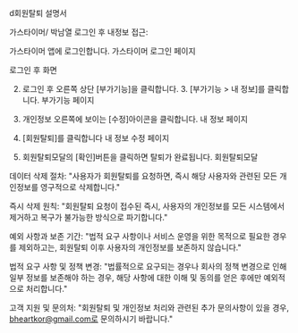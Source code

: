 d회원탈퇴 설명서

가스타이머/ 박남열
로그인 후 내정보 접근:

가스타이머 앱에 로그인합니다.
가스타이머 로그인 페이지

로그인 후 화면

2. 로그인 후 오른쪽 상단 [부가기능]을 클릭합니다. 3. [부가기능 > 내 정보]를 클릭합니다.
부가기능 페이지

4. 개인정보 오른쪽에 보이는 [수정]아이콘을 클릭합니다.
내 정보 페이지

5. [회원탈퇴]를 클릭합니다
내 정보 수정 페이지

6. 회원탈퇴모달의 [확인]버튼을 클릭하면 탈퇴가 완료됩니다.
회원탈퇴모달

데이터 삭제 절차: "사용자가 회원탈퇴를 요청하면, 즉시 해당 사용자와 관련된 모든 개인정보를 영구적으로 삭제합니다."

즉시 삭제 원칙: "회원탈퇴 요청이 접수된 즉시, 사용자의 개인정보를 모든 시스템에서 제거하고 복구가 불가능한 방식으로 파기합니다."

예외 사항과 보존 기간: "법적 요구 사항이나 서비스 운영을 위한 목적으로 필요한 경우를 제외하고는, 회원탈퇴 이후 사용자의 개인정보를 보존하지 않습니다."

법적 요구 사항 및 정책 변경: "법률적으로 요구되는 경우나 회사의 정책 변경으로 인해 일부 정보를 보존해야 하는 경우, 해당 사항에 대한 이해 및 동의를 얻은 후에만 예외적으로 처리합니다."

고객 지원 및 문의처: "회원탈퇴 및 개인정보 처리와 관련된 추가 문의사항이 있을 경우, bheartkor@gmail.com로 문의하시기 바랍니다."
